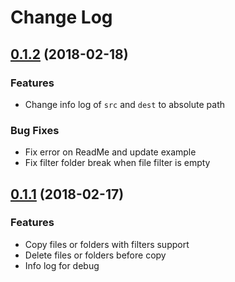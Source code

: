 # Change Log

## [0.1.2](https://github.com/CTWorld/ycopy/tree/0.1.2) (2018-02-18)

### Features

* Change info log of `src` and `dest` to absolute path

### Bug Fixes

* Fix error on ReadMe and update example
* Fix filter folder break when file filter is empty

## [0.1.1](https://github.com/CTWorld/ycopy/tree/0.1.1) (2018-02-17)

### Features

* Copy files or folders with filters support
* Delete files or folders before copy
* Info log for debug